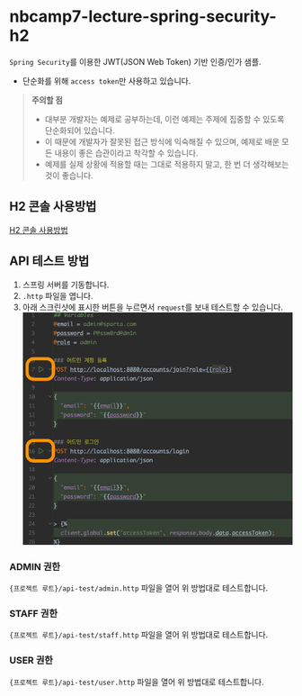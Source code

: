 # nbcamp7-lecture-spring-security-h2

`Spring Security`를 이용한 JWT(JSON Web Token) 기반 인증/인가 샘플.
- 단순화를 위해 `access token`만 사용하고 있습니다.

> **주의할 점**
> - 대부분 개발자는 예제로 공부하는데, 이런 예제는 주제에 집중할 수 있도록 단순화되어 있습니다.
> - 이 때문에 개발자가 잘못된 접근 방식에 익숙해질 수 있으며, 예제로 배운 모든 내용이 좋은 습관이라고 착각할 수 있습니다.
> - 예제를 실제 상황에 적용할 때는 그대로 적용하지 말고, 한 번 더 생각해보는 것이 좋습니다.

## H2 콘솔 사용방법

[H2 콘솔 사용방법](/docs/h2/HOW-TO-USE-H2-CONSOLE.md)

## API 테스트 방법

1. 스프링 서버를 기동합니다.
2. `.http` 파일을 엽니다.
3. 아래 스크린샷에 표시한 버튼을 누르면서 `request`를 보내 테스트할 수 있습니다.
   ![api-test.png](docs/api/api-test.png)

### ADMIN 권한

`{프로젝트 루트}/api-test/admin.http` 파일을 열어 위 방법대로 테스트합니다.

### STAFF 권한

`{프로젝트 루트}/api-test/staff.http` 파일을 열어 위 방법대로 테스트합니다.

### USER 권한

`{프로젝트 루트}/api-test/user.http` 파일을 열어 위 방법대로 테스트합니다.